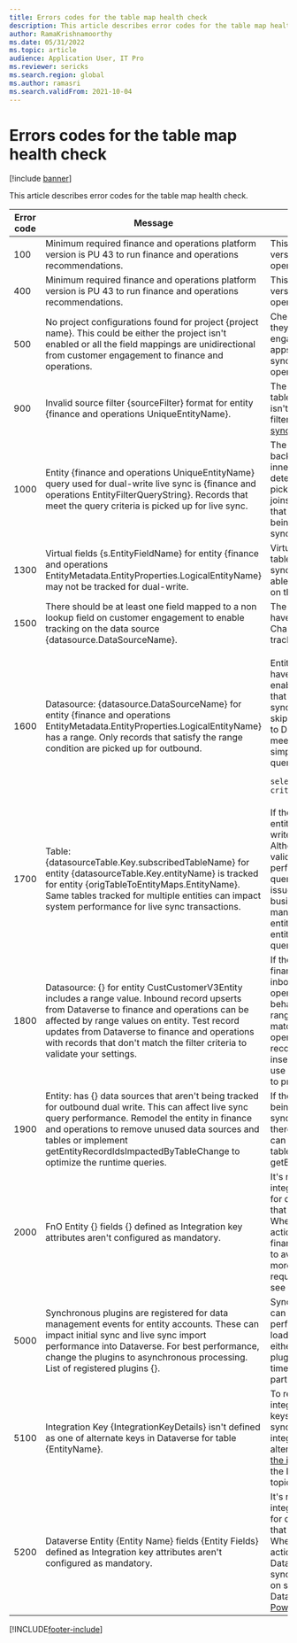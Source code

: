 ```yaml
---
title: Errors codes for the table map health check
description: This article describes error codes for the table map health check.
author: RamaKrishnamoorthy
ms.date: 05/31/2022
ms.topic: article
audience: Application User, IT Pro
ms.reviewer: sericks
ms.search.region: global
ms.author: ramasri
ms.search.validFrom: 2021-10-04
---
```


# Errors codes for the table map health check

[!include [banner](../../includes/banner.md)]



This article describes error codes for the table map health check.

| Error code | Message | Detail |
| --- | --- | --- |
| 100 | Minimum required finance and operations platform version is PU 43 to run finance and operations recommendations. | This feature requires platform updates for version 10.0.19 or later of finance and operations apps. |
| 400 | Minimum required finance and operations platform version is PU 43 to run finance and operations recommendations. | This feature requires platform updates for version 10.0.19 or later of finance and operations apps. |
| 500 | No project configurations found for project \{project name\}. This could be either the project isn't enabled or all the field mappings are unidirectional from customer engagement to finance and operations. | Check the mappings for the table map. If they're unidirectional from customer engagement apps to finance and operations apps, no traffic is generated for live synchronization from finance and operations apps to Microsoft Dataverse. |
| 900 | Invalid source filter \{sourceFilter\} format for entity \{finance and operations UniqueEntityName\}. | The source filter that is specified on the table map for finance and operations apps isn't syntactically correct. To validate the filter criteria, see [Troubleshoot live synchronization issues](dual-write-troubleshooting-live-sync.md#live-synchronization-issues-that-are-caused-by-incorrect-query-filter-syntax-on-the-dual-write-maps). | 
| 1000 | Entity \{finance and operations UniqueEntityName\} query used for dual-write live sync is \{finance and operations EntityFilterQueryString\}. Records that meet the query criteria is picked up for live sync. | The entity query that was returned is the backing SQL query for the entity. Check for inner joins or filters on the query that determine the business data that is being picked up for live synchronization. Inner joins and filters are mandatory conditions that must be fulfilled for each record that is being picked up for dual-write live synchronization. | 
| 1300 | Virtual fields \{s.EntityFieldName\} for entity \{finance and operations EntityMetadata.EntityProperties.LogicalEntityName\} may not be tracked for dual-write. | Virtual fields from finance and operations tables aren't enabled for tracking. Live synchronization can sync the data, but isn't able to pick up the changes that are made on the columns. | 
| 1500 | There should be at least one field mapped to a non lookup field on customer engagement to enable tracking on the data source \{datasource.DataSourceName\}. | The data source from the entity doesn't have any field that is mapped for dual-write. Changes to the underlying table aren't tracked for dual-write. |
| 1600 | Datasource: \{datasource.DataSourceName\} for entity \{finance and operations EntityMetadata.EntityProperties.LogicalEntityName\} has a range. Only records that satisfy the range condition are picked up for outbound. | <p>Entities in finance and operations apps can have data sources where filter ranges are enabled. These ranges define the records that are picked up as part of live synchronization. If some records are skipped from finance and operations apps to Dataverse, check whether the records meet the range criteria on the entity. A simple way to do this check is to run a SQL query that resembles the following example.</p><p><pre>```select * from <Entity> where <filter criteria>```</pre></p>| 
| 1700 | Table: \{datasourceTable.Key.subscribedTableName\} for entity \{datasourceTable.Key.entityName\} is tracked for entity \{origTableToEntityMaps.EntityName\}. Same tables tracked for multiple entities can impact system performance for live sync transactions. | If the same table is tracked by multiple entities, changes to the table trigger dual-write evaluation for the linked entities. Although the filter clauses send only the valid records, the evaluation might cause a performance issue if there are long-running queries or unoptimized query plans. This issue might not be avoidable from the business perspective. However, if there are many intersecting tables across multiple entities, you should consider simplifying the entity or checking optimizations for entity queries. |
| 1800 | Datasource: {} for entity CustCustomerV3Entity includes a range value. Inbound record upserts from Dataverse to finance and operations can be affected by range values on entity. Test record updates from Dataverse to finance and operations with records that don't match the filter criteria to validate your settings. | If there's a range specified on the entity in finance and operations apps, then the inbound sync from Dataverse to finance and operations apps should be tested for update behavior on records that don't match this range criteria. Any record that doesn't match the range gets treated as an insert operation by the entity. If there's an existing record in the underlying table, then the insert fails. We recommend that you test this use case for all scenarios before deploying to production. |
| 1900 | Entity: has {} data sources that aren't being tracked for outbound dual write. This can affect live sync query performance. Remodel the entity in finance and operations to remove unused data sources and tables or implement getEntityRecordIdsImpactedByTableChange to optimize the runtime queries. | If there are many data sources that aren't being used for tracking in the actual live sync from finance and operations apps, then there's a possibility that entity performance can affect live sync. To optimize the tracked tables, use the method getEntityRecordIdsImpactedByTableChange. | 
| 2000 | FnO Entity {} fields {} defined as Integration key attributes aren't configured as mandatory. | It's recommended that fields included as integration key attributes are required fields for data entry in the application, ensuring that a value is always entered in the field. When this error occurs, the recommended action is to configure the fields of the finance and operations table to be required to avoid initial sync and live sync issues. For more information on designating fields are required using the personalization feature, see [Personalize the user experience](../../../fin-ops/get-started/personalize-user-experience.md). | 
| 5000 | Synchronous plugins are registered for data management events for entity accounts. These can impact initial sync and live sync import performance into Dataverse. For best performance, change the plugins to asynchronous processing. List of registered plugins {}. | Synchronous plugins on a Dataverse entity can affect live sync and initial sync performance as it adds to the transaction load. The recommended approach is to either turn off the plugins or make these plugins async if you're facing slow load times in initial sync or live sync for a particular entity. |
| 5100 | Integration Key {IntegrationKeyDetails} isn't defined as one of alternate keys in Dataverse for table {EntityName}. | To resolve this error, align the indicated integration key with one of the alternate keys of the table to avoid initial sync and live sync issues. For more information on integration keys, including alligment with alternate keys, see [What is the purpose of the integration key, and is it mandatory?](dual-write-faq#what-is-the-purpose-of-the-integration-key-and-is-it-mandatory.md) in the Dual-write frequently asked questions topic. | 
| 5200 | Dataverse Entity {Entity Name} fields {Entity Fields} defined as Integration key attributes aren't configured as mandatory. | It's recommended that fields included as integration key attributes are required fields for data entry in the application, ensuring that a value is always entered in the field. When this error occurs, the recommended action is to configure the fields of the Dataverse table to be required to avoid initial sync and live sync issues. For information on setting columns to be required in Dataverse, see [How to create columns using Power Apps portal](/power-apps/maker/data-platform/create-edit-field-portal). |



[!INCLUDE[footer-include](../../../../includes/footer-banner.md)]

